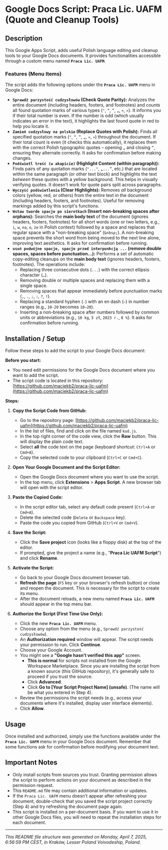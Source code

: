 # Google Docs Script: Praca Lic. UAFM (Quote and Cleanup Tools)

## Description

This Google Apps Script, adds useful Polish language editing and cleanup tools to your Google Docs documents. It provides functionalities accessible through a custom menu named **`Praca Lic. UAFM`**.

### Features (Menu Items)

The script adds the following options under the **`Praca Lic. UAFM`** menu in Google Docs:

* **`Sprawdź parzystość cudzysłowów` (Check Quote Parity):** Analyzes the entire document (including headers, footers, and footnotes) and counts all found quotation marks of various types (`"`, `“`, `”`, `„`, `«`, `»`). It informs you if their total number is even. If the number is odd (which usually indicates an error in the text), it highlights the last found quote in red to help you locate it.
* **`Zamień cudzysłowy na polskie` (Replace Quotes with Polish):** Finds all specified quotation marks (`"`, `“`, `”`, `„`, `«`, `»`) throughout the document. If their total count is even (it checks this automatically), it replaces them with the correct Polish typographic quotes – opening `„` and closing `”`, ensuring they alternate correctly. It asks for confirmation before making changes.
* **`Podświetl treść (w akapicie)` (Highlight Content (within paragraph)):** Finds pairs of any quotation marks (`"..."`, `„...”`, etc.) that are located within the same paragraph (or other text block) and highlights the text *between* these quotes with a yellow background. This helps in visually verifying quotes. It doesn't work for quote pairs split across paragraphs.
* **`Wyczyść podświetlenia` (Clear Highlights):** Removes *all* background colors (yellow, red, or others) from the entire text in the document (including headers, footers, and footnotes). Useful for removing markings added by this script's functions.
* **`Wstaw twarde spacje po sierotkach` (Insert non-breaking spaces after orphans):** Searches the **main body text** of the document (ignores headers, footers, footnotes) for all short words (one or two letters, e.g., `i`, `w`, `na`, `o`, `że` in Polish context) followed by a space and replaces that regular space with a "non-breaking space" (`&nbsp;`). A non-breaking space prevents the short word from being moved to the next line alone, improving text aesthetics. It asks for confirmation before running.
* **`usuń podwójne spacje, spacje przed interpunkcją ...` (remove double spaces, spaces before punctuation...):** Performs a set of automatic copy-editing cleanups on the **main body text** (ignores headers, footers, footnotes). The operations include:
    * Replacing three consecutive dots (`...`) with the correct ellipsis character (`…`).
    * Removing double or multiple spaces and replacing them with a single space.
    * Removing spaces that appear immediately before punctuation marks (`,`, `.`, `;`, `:`, `?`, `!`).
    * Replacing a standard hyphen (`-`) with an en dash (`–`) in number ranges (e.g., `10-20` becomes `10–20`).
    * Inserting a non-breaking space after numbers followed by common units or abbreviations (e.g., `10 kg`, `5 zł`, `2023 r.`, `8 %`).
    It asks for confirmation before running.

## Installation / Setup

Follow these steps to add the script to your Google Docs document:

**Before you start:**
* You need edit permissions for the Google Docs document where you want to add the script.
* The script code is located in this repository: [https://github.com/maciekb2/praca-lic-uafm](https://github.com/maciekb2/praca-lic-uafm)

**Steps:**

1.  **Copy the Script Code from GitHub:**
    * Go to the repository page: [https://github.com/maciekb2/praca-lic-uafm](https://github.com/maciekb2/praca-lic-uafm)
    * In the list of files, find and click on the file named `kod.js`.
    * In the top right corner of the code view, click the **Raw** button. This will display the plain code text.
    * Select **all** the code text on the page (keyboard shortcut: `Ctrl+A` or `Cmd+A`).
    * Copy the selected code to your clipboard (`Ctrl+C` or `Cmd+C`).

2.  **Open Your Google Document and the Script Editor:**
    * Open the Google Docs document where you want to use the script.
    * In the top menu, click **Extensions** > **Apps Script**. A new browser tab will open with the script editor.

3.  **Paste the Copied Code:**
    * In the script editor tab, select any default code present (`Ctrl+A` or `Cmd+A`).
    * Delete the selected code (`Delete` or `Backspace` key).
    * Paste the code you copied from GitHub (`Ctrl+V` or `Cmd+V`).

4.  **Save the Script:**
    * Click the **Save project** icon (looks like a floppy disk) at the top of the editor.
    * If prompted, give the project a name (e.g., "**Praca Lic UAFM Script**") and click **Rename**.

5.  **Activate the Script:**
    * Go back to your Google Docs document browser tab.
    * **Refresh the page** (`F5` key or your browser's refresh button) or close and reopen the document. This is necessary for the script to create its menu.
    * After the document reloads, a new menu named **`Praca Lic. UAFM`** should appear in the top menu bar.

6.  **Authorize the Script (First Time Use Only):**
    * Click the new **`Praca Lic. UAFM`** menu.
    * Choose any option from the menu (e.g., `Sprawdź parzystość cudzysłowów`).
    * An **Authorization required** window will appear. The script needs your permission to run. Click **Continue**.
    * Choose your Google Account.
    * You might see a **"Google hasn’t verified this app"** screen.
        * **This is normal** for scripts not installed from the Google Workspace Marketplace. Since you are installing the script from a known source (this GitHub repository), it's generally safe to proceed if you trust the source.
        * Click **Advanced**.
        * Click **Go to [Your Script Project Name] (unsafe)**. (The name will be what you entered in Step 4).
    * Review the permissions the script needs (e.g., access your documents where it's installed, display user interface elements).
    * Click **Allow**.

## Usage

Once installed and authorized, simply use the functions available under the **`Praca Lic. UAFM`** menu in your Google Docs document. Remember that some functions ask for confirmation before modifying your document text.

## Important Notes

* Only install scripts from sources you trust. Granting permission allows the script to perform actions on your document as described in the permission request.
* This `README.md` file may contain additional information or updates.
* If the `Praca Lic. UAFM` menu doesn't appear after refreshing your document, double-check that you saved the script project correctly (Step 4) and try refreshing the document page again.
* This script is installed on a per-document basis. If you want to use it in other Google Docs files, you will need to repeat the installation steps for each document.

---
*This README file structure was generated on Monday, April 7, 2025, 6:56:59 PM CEST, in Kraków, Lesser Poland Voivodeship, Poland.*
